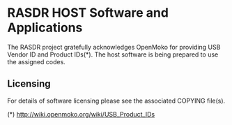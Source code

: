 # RASDR HOST Software and Applications

The RASDR project gratefully acknowledges OpenMoko for providing USB Vendor ID and Product IDs(*).  The host software is being prepared to use the assigned codes.

## Licensing

For details of software licensing please see the associated COPYING file(s).

(*) http://wiki.openmoko.org/wiki/USB_Product_IDs
